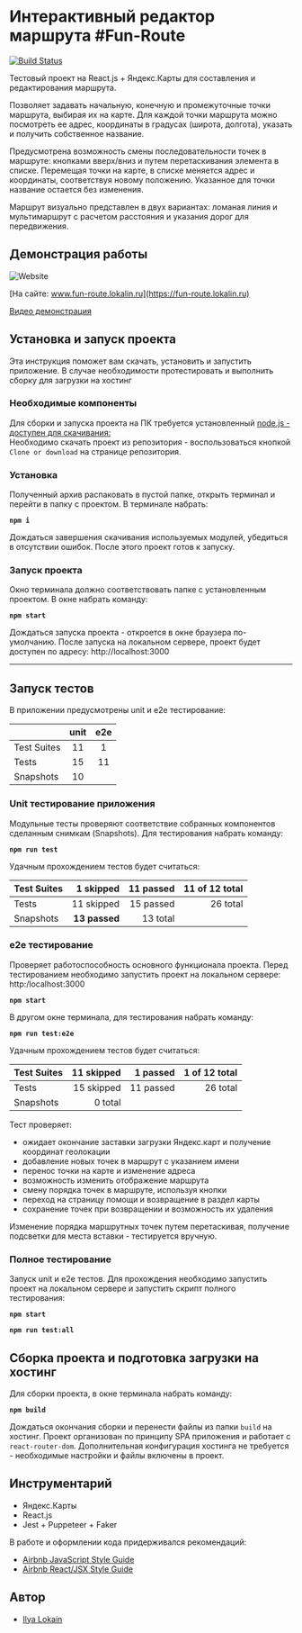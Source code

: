 # Интерактивный редактор маршрута #Fun-Route
[![Build Status](https://travis-ci.com/ILokalin/fun-route.svg?branch=master)](https://travis-ci.com/ILokalin/fun-route)

Тестовый проект на React.js + Яндекс.Карты для составления и редактирования маршрута. 

Позволяет задавать начальную, конечную и промежуточные точки маршрута, выбирая их на карте. Для каждой точки маршрута можно посмотреть ее адрес, координаты в градусах (широта, долгота), указать и получить собственное название.

Предусмотрена возможность смены последовательности точек в маршруте: кнопками вверх/вниз и путем перетаскивания элемента в списке. Перемещая точки на карте, в списке меняется адрес и координаты, соответствуя новому положению. Указанное для точки название остается без изменения.

Маршрут визуально представлен в двух вариантах: ломаная линия и мультимаршрут с расчетом расстояния и указания дорог для передвижения. 

## **Демонстрация работы** 

![Website](https://img.shields.io/website?up_message=online&url=https%3A%2F%2Ffun-route.lokalin.ru%2F)

[На сайте: www.fun-route.lokalin.ru](https://fun-route.lokalin.ru)

[Видео демонстрация](https://youtu.be/maRULCKDRGs)

## **Установка и запуск проекта**
Эта инструкция поможет вам скачать, установить и запустить приложение. В случае необходимости протестировать и выполнить сборку для загрузки на хостинг

### Необходимые компоненты
Для сборки и запуска проекта на ПК требуется установленный [node.js - доступен для скачивания: ](https://nodejs.org)<br>
Необходимо скачать проект из репозитория - воспользоваться кнопкой `Clone or download` на странице репозитория.

### Установка

Полученный архив распаковать в пустой папке, открыть терминал и перейти в папку с проектом. В терминале набрать:

**`npm i`**

Дождаться завершения скачивания используемых модулей, убедиться в отсутствии ошибок. После этого проект готов к запуску.

### Запуск проекта
Окно терминала должно соответствовать папке с установленным проектом. В окне набрать команду:

**`npm start`**

Дождаться запуска проекта - откроется в окне браузера по-умолчанию. После запуска на локальном сервере, проект будет доступен по адресу: http://localhost:3000

____

## **Запуск тестов**
В приложении предусмотрены unit и e2e тестирование:

|             | unit | e2e |
|-------------|:----:|:----------:|
| Test Suites |  11  |      1     |
| Tests       |  15  |     11     |
| Snapshots   |  10  |            |

### Unit тестирование приложения
Модульные тесты проверяют соответствие собранных компонентов сделанным снимкам (Snapshots). Для тестирования набрать команду:

**`npm run test`**

Удачным прохождением тестов будет считаться:

| Test Suites | 1 skipped  | 11 passed | 11 of 12 total |
|-------------|----------:|----------:|---------:|
| Tests       | 11 skipped | 15 passed | 26 total |
| Snapshots   | **13 passed** |  13 total   | |


### e2e тестирование
Проверяет работоспособность основного функционала проекта. Перед тестированием необходимо запустить проект на локальном сервере: http:/localhost:3000

**`npm start`**

В другом окне терминала, для тестирования набрать команду:

**`npm run test:e2e`**

Удачным прохождением тестов будет считаться:

| Test Suites | 11 skipped | 1 passed | 1 of 12 total |
|-------------|-----------:|---------:|--------------:|
| Tests |  15 skipped | 11 passed | 26 total |
| Snapshots |  0 total | | |

Тест проверяет:
- ожидает окончание заставки загрузки Яндекс.карт и получение координат геолокации
- добавление новых точек в маршрут с указанием имени
- перенос точки на карте и изменение адреса
- возможность изменить отображение маршрута
- смену порядка точек в маршруте, используя кнопки
- переход на страницу помощи и возвращение в раздел карты
- сохранение точек при возвращении и возможность их удаления

Изменение порядка маршрутных точек путем перетаскивая, получение подсветки для места вставки - тестируется вручную.

### Полное тестирование
Запуск unit и e2e тестов. Для прохождения необходимо запустить проект на локальном сервере и запустить скрипт полного тестирования:

**`npm start`**

**`npm run test:all`**

## **Сборка проекта и подготовка загрузки на хостинг**
Для сборки проекта, в окне терминала набрать команду:

**`npm build`**

Дождаться окончания сборки и перенести файлы из папки `build` на хостинг. Проект организован по принципу SPA приложения и работает с `react-router-dom`. Дополнительная конфигурация хостинга не требуется - необходимые настройки и файлы включены в проект. 

## **Инструментарий**
- Яндекс.Карты
- React.js
- Jest + Puppeteer + Faker

В работе и оформлении кода придерживался рекомендаций:
- [Airbnb JavaScript Style Guide](https://github.com/airbnb/javascript)
- [Airbnb React/JSX Style Guide](https://github.com/airbnb/javascript/tree/master/react)

## **Автор**
- [Ilya Lokain](https://github.com/ILokalin)
